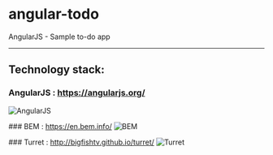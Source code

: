 # angular-todo
AngularJS - Sample to-do app

--- 

## Technology stack:

### AngularJS : https://angularjs.org/
![AngularJS](http://svgporn.com/logos/angular-icon.svg)

### BEM : https://en.bem.info/
![BEM](http://svgporn.com/logos/bem.svg)

### Turret : http://bigfishtv.github.io/turret/
![Turret](http://oi62.tinypic.com/2vxnon4.jpg)
